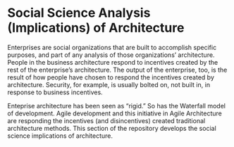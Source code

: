 # Social Science Analysis (Implications) of Architecture

Enterprises are social organizations that are built to accomplish specific purposes, and part of any analysis of those organizations’ architecture.  People in the business architecture respond to incentives created by the rest of the enterprise’s architecture.  The output of the enterprise, too, is the result of how people have chosen to respond the incentives created by architecture.  Security, for example, is usually bolted on, not built in, in response to business incentives.  

Enteprise architecture has been seen as “rigid.”  So has the Waterfall model of development.  Agile development and this initiative in Agile Architecture are responding the incentives (and disincentives) created traditional architecture methods.  This section of the repository develops the social science implications of architecture.
